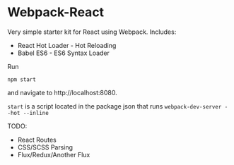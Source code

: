 # Webpack-React

Very simple starter kit for React using Webpack. Includes:
* React Hot Loader - Hot Reloading
* Babel ES6 - ES6 Syntax Loader

Run 

```
npm start
```

and navigate to http://localhost:8080.

`start` is a script located in the package json that runs `webpack-dev-server --hot --inline`

TODO:
* React Routes
* CSS/SCSS Parsing
* Flux/Redux/Another Flux
